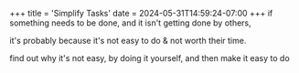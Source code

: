 +++
title = 'Simplify Tasks'
date = 2024-05-31T14:59:24-07:00
+++
if something needs to be done, and it isn't getting done by others,

it's probably because it's not easy to do & not worth their time.

find out why it's not easy, by doing it yourself, and then make it easy to do

